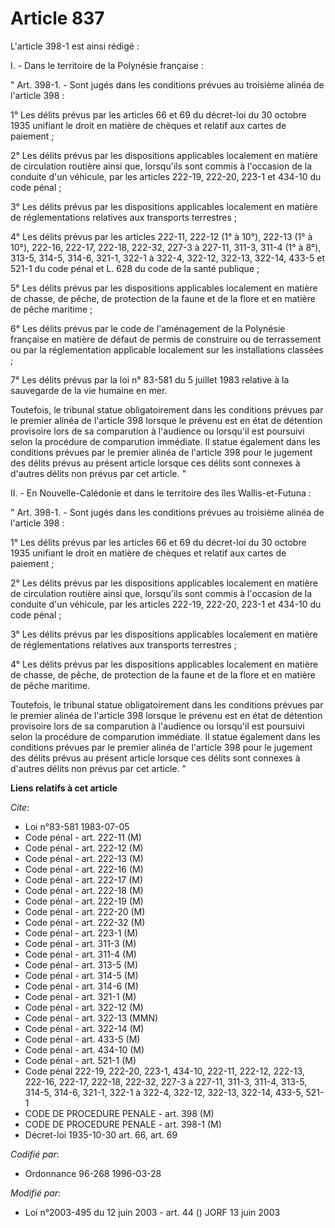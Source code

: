 # Article 837

L'article 398-1 est ainsi rédigé :

I. - Dans le territoire de la Polynésie française :

" Art. 398-1. - Sont jugés dans les conditions prévues au troisième alinéa de l'article 398 :

1° Les délits prévus par les articles 66 et 69 du décret-loi du 30 octobre 1935 unifiant le droit en matière de chèques et
relatif aux cartes de paiement ;

2° Les délits prévus par les dispositions applicables localement en matière de circulation routière ainsi que, lorsqu'ils
sont commis à l'occasion de la conduite d'un véhicule, par les articles 222-19, 222-20, 223-1 et 434-10 du code pénal ;

3° Les délits prévus par les dispositions applicables localement en matière de réglementations relatives aux transports
terrestres ;

4° Les délits prévus par les articles 222-11, 222-12 (1° à 10°), 222-13 (1° à 10°), 222-16, 222-17, 222-18, 222-32, 227-3 à
227-11, 311-3, 311-4 (1° à 8°), 313-5, 314-5, 314-6, 321-1, 322-1 à 322-4, 322-12, 322-13, 322-14, 433-5 et 521-1 du code
pénal et L. 628 du code de la santé publique ;

5° Les délits prévus par les dispositions applicables localement en matière de chasse, de pêche, de protection de la faune et
de la flore et en matière de pêche maritime ;

6° Les délits prévus par le code de l'aménagement de la Polynésie française en matière de défaut de permis de construire ou
de terrassement ou par la réglementation applicable localement sur les installations classées ;

7° Les délits prévus par la loi n° 83-581 du 5 juillet 1983 relative à la sauvegarde de la vie humaine en mer.

Toutefois, le tribunal statue obligatoirement dans les conditions prévues par le premier alinéa de l'article 398 lorsque le
prévenu est en état de détention provisoire lors de sa comparution à l'audience ou lorsqu'il est poursuivi selon la procédure
de comparution immédiate. Il statue également dans les conditions prévues par le premier alinéa de l'article 398 pour le
jugement des délits prévus au présent article lorsque ces délits sont connexes à d'autres délits non prévus par cet article.
"

II. - En Nouvelle-Calédonie et dans le territoire des îles Wallis-et-Futuna :

" Art. 398-1. - Sont jugés dans les conditions prévues au troisième alinéa de l'article 398 :

1° Les délits prévus par les articles 66 et 69 du décret-loi du 30 octobre 1935 unifiant le droit en matière de chèques et
relatif aux cartes de paiement ;

2° Les délits prévus par les dispositions applicables localement en matière de circulation routière ainsi que, lorsqu'ils
sont commis à l'occasion de la conduite d'un véhicule, par les articles 222-19, 222-20, 223-1 et 434-10 du code pénal ;

3° Les délits prévus par les dispositions applicables localement en matière de réglementations relatives aux transports
terrestres ;

4° Les délits prévus par les dispositions applicables localement en matière de chasse, de pêche, de protection de la faune et
de la flore et en matière de pêche maritime.

Toutefois, le tribunal statue obligatoirement dans les conditions prévues par le premier alinéa de l'article 398 lorsque le
prévenu est en état de détention provisoire lors de sa comparution à l'audience ou lorsqu'il est poursuivi selon la procédure
de comparution immédiate. Il statue également dans les conditions prévues par le premier alinéa de l'article 398 pour le
jugement des délits prévus au présent article lorsque ces délits sont connexes à d'autres délits non prévus par cet article.
"

**Liens relatifs à cet article**

_Cite_:

  - Loi n°83-581 1983-07-05
  - Code pénal - art. 222-11 (M)
  - Code pénal - art. 222-12 (M)
  - Code pénal - art. 222-13 (M)
  - Code pénal - art. 222-16 (M)
  - Code pénal - art. 222-17 (M)
  - Code pénal - art. 222-18 (M)
  - Code pénal - art. 222-19 (M)
  - Code pénal - art. 222-20 (M)
  - Code pénal - art. 222-32 (M)
  - Code pénal - art. 223-1 (M)
  - Code pénal - art. 311-3 (M)
  - Code pénal - art. 311-4 (M)
  - Code pénal - art. 313-5 (M)
  - Code pénal - art. 314-5 (M)
  - Code pénal - art. 314-6 (M)
  - Code pénal - art. 321-1 (M)
  - Code pénal - art. 322-12 (M)
  - Code pénal - art. 322-13 (MMN)
  - Code pénal - art. 322-14 (M)
  - Code pénal - art. 433-5 (M)
  - Code pénal - art. 434-10 (M)
  - Code pénal - art. 521-1 (M)
  - Code pénal 222-19, 222-20, 223-1, 434-10, 222-11, 222-12, 222-13, 222-16, 222-17, 222-18, 222-32, 227-3 à 227-11, 311-3, 311-4, 313-5, 314-5, 314-6, 321-1, 322-1 à 322-4, 322-12, 322-13, 322-14, 433-5, 521-1
  - CODE DE PROCEDURE PENALE - art. 398 (M)
  - CODE DE PROCEDURE PENALE - art. 398-1 (M)
  - Décret-loi 1935-10-30 art. 66, art. 69

_Codifié par_:

  - Ordonnance 96-268 1996-03-28

_Modifié par_:

  - Loi n°2003-495 du 12 juin 2003 - art. 44 () JORF 13 juin 2003

